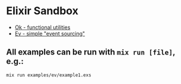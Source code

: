 # Elixir Sandbox

- [Ok - functional utilities](lib/ok.ex)
- [Ev - simple "event sourcing"](lib/ev.ex)


## All examples can be run with `mix run [file]`, e.g.:

```bash
mix run examples/ev/example1.exs
```
